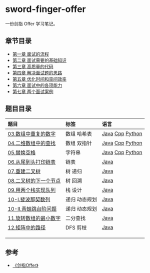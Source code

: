 # sword-finger-offer

一份剑指 Offer 学习笔记。

## 章节目录

* [第一章 面试的流程](ch01/README.md)
* [第二章 面试需要的基础知识](ch02/README.md)
* [第三章 高质量的代码](ch03/README.md)
* [第四章 解决面试题的思路](ch04/README.md)
* [第五章 优化时间和空间效率](ch05/README.md)
* [第六章 面试中的各项能力](ch06/README.md)
* [第七章 两个面试案例](ch07/README.md)

## 题目目录

| 题目 | 标签 | 语言 |
| :--- | :--- | :--- |
| [03.数组中重复的数字](https://leetcode-cn.com/problems/shu-zu-zhong-zhong-fu-de-shu-zi-lcof/) | 数组 哈希表 | [Java](src/Java/Solution03.java) [Cpp](src/Cpp/Solution03.cpp) [Python](src/Python/Solution03.py)|
| [04.二维数组中的查找](https://leetcode-cn.com/problems/er-wei-shu-zu-zhong-de-cha-zhao-lcof/) | 数组 双指针 | [Java](src/Java/Solution04.java) [Cpp](src/Cpp/Solution04.cpp) [Python](src/Python/Solution04.py)|
| [05.替换空格](https://leetcode-cn.com/problems/ti-huan-kong-ge-lcof/) | 字符串 | [Java](src/Java/Solution05.java) [Cpp](src/Cpp/Solution05.cpp) [Python](src/Python/Solution05.py)|
| [06.从尾到头打印链表](https://leetcode-cn.com/problems/cong-wei-dao-tou-da-yin-lian-biao-lcof/) | 链表 | [Java](src/Java/Solution06.java) |
| [07.重建二叉树](https://leetcode-cn.com/problems/zhong-jian-er-cha-shu-lcof/) | 树 递归 | [Java](src/Java/Solution07.java) |
| [08.二叉树的下一个节点](https://leetcode-cn.com/problems/) | 树 回溯 | [Java](src/Java/Solution08.java) |
| [09.用两个栈实现队列](https://leetcode-cn.com/problems/yong-liang-ge-zhan-shi-xian-dui-lie-lcof/) | 栈 设计 | [Java](src/Java/Solution09.java) |
| [10-I.斐波那契数列](https://leetcode-cn.com/problems/fei-bo-na-qi-shu-lie-lcof/) | 递归 动态规划 | [Java](src/Java/Solution10.java) |
| [10-II.青蛙跳台阶问题](https://leetcode-cn.com/problems/qing-wa-tiao-tai-jie-wen-ti-lcof/) | 递归 动态规划 | [Java](src/Java/Solution10_1.java) |
| [11.旋转数组的最小数字](https://leetcode-cn.com/problems/xuan-zhuan-shu-zu-de-zui-xiao-shu-zi-lcof/submissions/) | 二分查找 | [Java](src/Java/Solution11.java) |
| [12.矩阵中的路径](https://leetcode-cn.com/problems/ju-zhen-zhong-de-lu-jing-lcof/submissions/) | DFS 剪枝 | [Java](src/Java/Solution12.java) |
| []() |  |  |
| []() |  |  |
| []() |  |  |

## 参考

* [《剑指Offer》](https://github.com/zhedahht/CodingInterviewChinese2)
